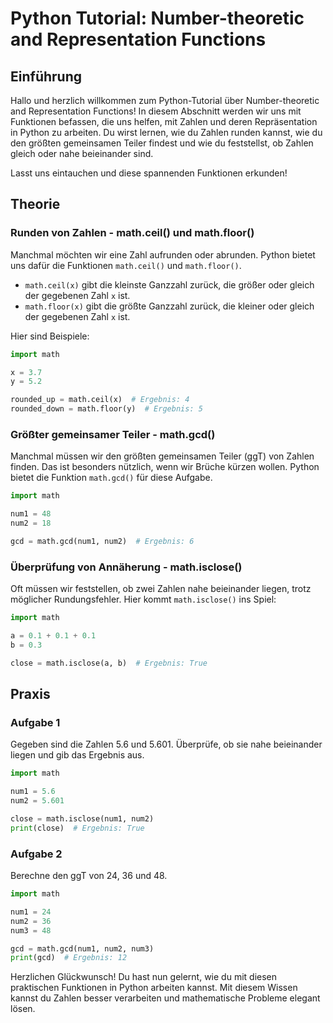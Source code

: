 # Python Tutorial: Number-theoretic and Representation Functions

## Einführung

Hallo und herzlich willkommen zum Python-Tutorial über Number-theoretic and Representation Functions! In diesem Abschnitt werden wir uns mit Funktionen befassen, die uns helfen, mit Zahlen und deren Repräsentation in Python zu arbeiten. Du wirst lernen, wie du Zahlen runden kannst, wie du den größten gemeinsamen Teiler findest und wie du feststellst, ob Zahlen gleich oder nahe beieinander sind.

Lasst uns eintauchen und diese spannenden Funktionen erkunden!

## Theorie

### Runden von Zahlen - math.ceil() und math.floor()

Manchmal möchten wir eine Zahl aufrunden oder abrunden. Python bietet uns dafür die Funktionen `math.ceil()` und `math.floor()`.

- `math.ceil(x)` gibt die kleinste Ganzzahl zurück, die größer oder gleich der gegebenen Zahl `x` ist.
- `math.floor(x)` gibt die größte Ganzzahl zurück, die kleiner oder gleich der gegebenen Zahl `x` ist.

Hier sind Beispiele:

```python
import math

x = 3.7
y = 5.2

rounded_up = math.ceil(x)  # Ergebnis: 4
rounded_down = math.floor(y)  # Ergebnis: 5
```

### Größter gemeinsamer Teiler - math.gcd()

Manchmal müssen wir den größten gemeinsamen Teiler (ggT) von Zahlen finden. Das ist besonders nützlich, wenn wir Brüche kürzen wollen. Python bietet die Funktion `math.gcd()` für diese Aufgabe.

```python
import math

num1 = 48
num2 = 18

gcd = math.gcd(num1, num2)  # Ergebnis: 6
```

### Überprüfung von Annäherung - math.isclose()

Oft müssen wir feststellen, ob zwei Zahlen nahe beieinander liegen, trotz möglicher Rundungsfehler. Hier kommt `math.isclose()` ins Spiel:

```python
import math

a = 0.1 + 0.1 + 0.1
b = 0.3

close = math.isclose(a, b)  # Ergebnis: True
```

## Praxis

### Aufgabe 1

Gegeben sind die Zahlen 5.6 und 5.601. Überprüfe, ob sie nahe beieinander liegen und gib das Ergebnis aus.

```python
import math

num1 = 5.6
num2 = 5.601

close = math.isclose(num1, num2)
print(close)  # Ergebnis: True
```

### Aufgabe 2

Berechne den ggT von 24, 36 und 48.

```python
import math

num1 = 24
num2 = 36
num3 = 48

gcd = math.gcd(num1, num2, num3)
print(gcd)  # Ergebnis: 12
```

Herzlichen Glückwunsch! Du hast nun gelernt, wie du mit diesen praktischen Funktionen in Python arbeiten kannst. Mit diesem Wissen kannst du Zahlen besser verarbeiten und mathematische Probleme elegant lösen.